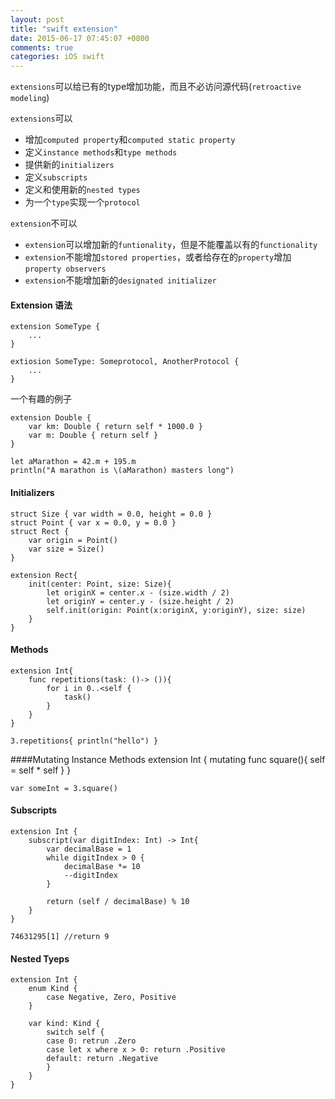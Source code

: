 ```yaml
---
layout: post
title: "swift extension"
date: 2015-06-17 07:45:07 +0800
comments: true
categories: iOS swift
---
```


`extensions`可以给已有的type增加功能，而且不必访问源代码(`retroactive modeling`)

`extensions`可以
* 增加`computed property`和`computed static property`
* 定义`instance methods`和`type methods`
* 提供新的`initializers`
* 定义`subscripts`
* 定义和使用新的`nested types`
* 为一个`type`实现一个`protocol`

`extension`不可以
* `extension`可以增加新的`funtionality`，但是不能覆盖以有的`functionality`
* `extension`不能增加`stored properties`，或者给存在的`property`增加`property observers`
* `extension`不能增加新的`designated initializer`

<!--more-->

#### Extension 语法
	extension SomeType {
		...
	}

	extiosion SomeType: Someprotocol, AnotherProtocol {
		...
	}

一个有趣的例子

	extension Double {
		var km: Double { return self * 1000.0 }
		var m: Double { return self }
	}

	let aMarathon = 42.m + 195.m
	println("A marathon is \(aMarathon) masters long")

#### Initializers
	struct Size { var width = 0.0, height = 0.0 }
	struct Point { var x = 0.0, y = 0.0 }
	struct Rect {
		var origin = Point()
		var size = Size()
	}

	extension Rect{
		init(center: Point, size: Size){
			let originX = center.x - (size.width / 2)
			let originY = center.y - (size.height / 2)
			self.init(origin: Point(x:originX, y:originY), size: size)
		}
	}

#### Methods
	extension Int{
		func repetitions(task: ()-> ()){
			for i in 0..<self {
				task()
			}
		}
	}

	3.repetitions{ println("hello") }

####Mutating Instance Methods
	extension Int {
		mutating func square(){
			self = self * self
		}
	}

	var someInt = 3.square()

#### Subscripts
	extension Int {
		subscript(var digitIndex: Int) -> Int{
			var decimalBase = 1
			while digitIndex > 0 {
				decimalBase *= 10
				--digitIndex
			}

	        return (self / decimalBase) % 10
		}
	}

	74631295[1] //return 9

#### Nested Tyeps
	extension Int {
		enum Kind {
			case Negative, Zero, Positive
		}

	    var kind: Kind {
			switch self {
			case 0: retrun .Zero
			case let x where x > 0: return .Positive
			default: return .Negative
			}
		}
	}
	
